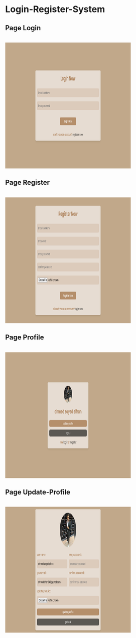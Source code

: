 # Login-Register-System

<div>
    <h2>Page Login</h2>
    <br>
    <img src="https://github.com/ahmedelfran/Login-Register-System/blob/main/login.jpg" alt="" width="400" height="400">
    <br>
    <h2>Page Register</h2>
    <br>
    <img src="https://github.com/ahmedelfran/Login-Register-System/blob/main/register.jpg" alt="" width="400" height="400">
    <br>
    <h2>Page Profile</h2>
    <br>
    <img src="https://github.com/ahmedelfran/Login-Register-System/blob/main/profile.jpg" alt="" width="400" height="400">
    <br>
    <h2>Page Update-Profile</h2>
    <br>
    <img src="https://github.com/ahmedelfran/Login-Register-System/blob/main/up-profile.jpg" alt="" width="400" height="400">
    <br>
</div>
